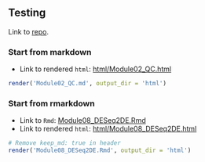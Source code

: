 ## Testing

Link to [repo](https://github.com/rcavalcante/rcavalcante.github.io).

### Start from markdown

* Link to rendered `html`: [html/Module02_QC.html](./html/Module02_QC.html)

```r
render('Module02_QC.md', output_dir = 'html')
```

### Start from rmarkdown

* Link to `Rmd`: [Module08_DESeq2DE.Rmd](./Module08_DESeq2DE.Rmd)
* Link to rendered `html`: [html/Module08_DESeq2DE.html](./html/Module08_DESeq2DE.html)

```r
# Remove keep_md: true in header
render('Module08_DESeq2DE.Rmd', output_dir = 'html')
```

